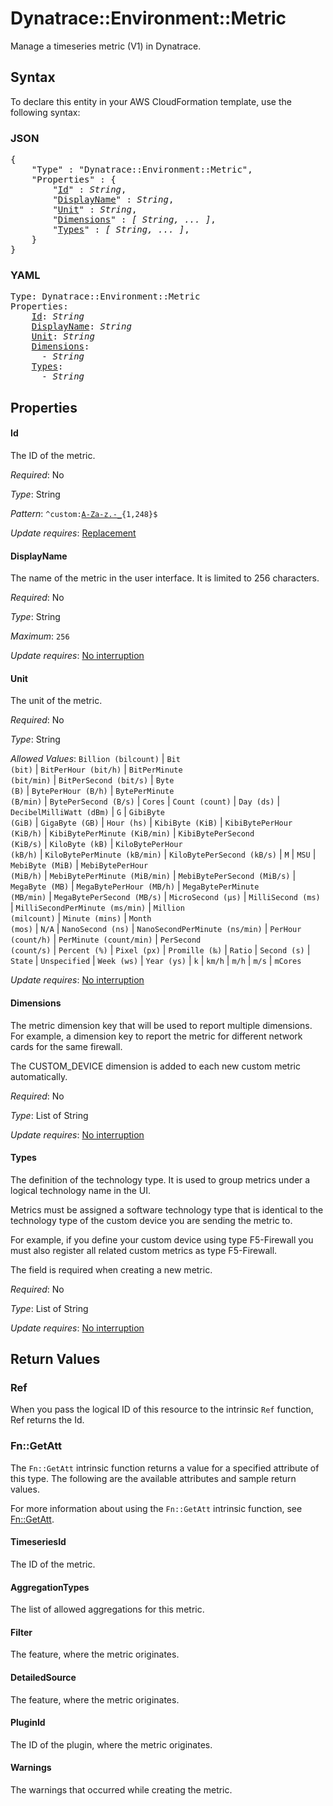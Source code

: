 # Dynatrace::Environment::Metric

Manage a timeseries metric (V1) in Dynatrace.

## Syntax

To declare this entity in your AWS CloudFormation template, use the following syntax:

### JSON

<pre>
{
    "Type" : "Dynatrace::Environment::Metric",
    "Properties" : {
        "<a href="#id" title="Id">Id</a>" : <i>String</i>,
        "<a href="#displayname" title="DisplayName">DisplayName</a>" : <i>String</i>,
        "<a href="#unit" title="Unit">Unit</a>" : <i>String</i>,
        "<a href="#dimensions" title="Dimensions">Dimensions</a>" : <i>[ String, ... ]</i>,
        "<a href="#types" title="Types">Types</a>" : <i>[ String, ... ]</i>,
    }
}
</pre>

### YAML

<pre>
Type: Dynatrace::Environment::Metric
Properties:
    <a href="#id" title="Id">Id</a>: <i>String</i>
    <a href="#displayname" title="DisplayName">DisplayName</a>: <i>String</i>
    <a href="#unit" title="Unit">Unit</a>: <i>String</i>
    <a href="#dimensions" title="Dimensions">Dimensions</a>: <i>
      - String</i>
    <a href="#types" title="Types">Types</a>: <i>
      - String</i>
</pre>

## Properties

#### Id

The ID of the metric.

_Required_: No

_Type_: String

_Pattern_: <code>^custom\:[A-Za-z\.\-\_]([A-Za-z0-9]|([\.\-\_][A-Za-z\.\-\_])){1,248}$</code>

_Update requires_: [Replacement](https://docs.aws.amazon.com/AWSCloudFormation/latest/UserGuide/using-cfn-updating-stacks-update-behaviors.html#update-replacement)

#### DisplayName

The name of the metric in the user interface. It is limited to 256 characters.

_Required_: No

_Type_: String

_Maximum_: <code>256</code>

_Update requires_: [No interruption](https://docs.aws.amazon.com/AWSCloudFormation/latest/UserGuide/using-cfn-updating-stacks-update-behaviors.html#update-no-interrupt)

#### Unit

The unit of the metric.

_Required_: No

_Type_: String

_Allowed Values_: <code>Billion (bilcount)</code> | <code>Bit (bit)</code> | <code>BitPerHour (bit/h)</code> | <code>BitPerMinute (bit/min)</code> | <code>BitPerSecond (bit/s)</code> | <code>Byte (B)</code> | <code>BytePerHour (B/h)</code> | <code>BytePerMinute (B/min)</code> | <code>BytePerSecond (B/s)</code> | <code>Cores</code> | <code>Count (count)</code> | <code>Day (ds)</code> | <code>DecibelMilliWatt (dBm)</code> | <code>G</code> | <code>GibiByte (GiB)</code> | <code>GigaByte (GB)</code> | <code>Hour (hs)</code> | <code>KibiByte (KiB)</code> | <code>KibiBytePerHour (KiB/h)</code> | <code>KibiBytePerMinute (KiB/min)</code> | <code>KibiBytePerSecond (KiB/s)</code> | <code>KiloByte (kB)</code> | <code>KiloBytePerHour (kB/h)</code> | <code>KiloBytePerMinute (kB/min)</code> | <code>KiloBytePerSecond (kB/s)</code> | <code>M</code> | <code>MSU</code> | <code>MebiByte (MiB)</code> | <code>MebiBytePerHour (MiB/h)</code> | <code>MebiBytePerMinute (MiB/min)</code> | <code>MebiBytePerSecond (MiB/s)</code> | <code>MegaByte (MB)</code> | <code>MegaBytePerHour (MB/h)</code> | <code>MegaBytePerMinute (MB/min)</code> | <code>MegaBytePerSecond (MB/s)</code> | <code>MicroSecond (µs)</code> | <code>MilliSecond (ms)</code> | <code>MilliSecondPerMinute (ms/min)</code> | <code>Million (milcount)</code> | <code>Minute (mins)</code> | <code>Month (mos)</code> | <code>N/A</code> | <code>NanoSecond (ns)</code> | <code>NanoSecondPerMinute (ns/min)</code> | <code>PerHour (count/h)</code> | <code>PerMinute (count/min)</code> | <code>PerSecond (count/s)</code> | <code>Percent (%)</code> | <code>Pixel (px)</code> | <code>Promille (‰)</code> | <code>Ratio</code> | <code>Second (s)</code> | <code>State</code> | <code>Unspecified</code> | <code>Week (ws)</code> | <code>Year (ys)</code> | <code>k</code> | <code>km/h</code> | <code>m/h</code> | <code>m/s</code> | <code>mCores</code>

_Update requires_: [No interruption](https://docs.aws.amazon.com/AWSCloudFormation/latest/UserGuide/using-cfn-updating-stacks-update-behaviors.html#update-no-interrupt)

#### Dimensions

The metric dimension key that will be used to report multiple dimensions. For example, a dimension key to report the metric for different network cards for the same firewall.

The CUSTOM_DEVICE dimension is added to each new custom metric automatically.

_Required_: No

_Type_: List of String

_Update requires_: [No interruption](https://docs.aws.amazon.com/AWSCloudFormation/latest/UserGuide/using-cfn-updating-stacks-update-behaviors.html#update-no-interrupt)

#### Types

The definition of the technology type. It is used to group metrics under a logical technology name in the UI.

Metrics must be assigned a software technology type that is identical to the technology type of the custom device you are sending the metric to.

For example, if you define your custom device using type F5-Firewall you must also register all related custom metrics as type F5-Firewall.

The field is required when creating a new metric.

_Required_: No

_Type_: List of String

_Update requires_: [No interruption](https://docs.aws.amazon.com/AWSCloudFormation/latest/UserGuide/using-cfn-updating-stacks-update-behaviors.html#update-no-interrupt)

## Return Values

### Ref

When you pass the logical ID of this resource to the intrinsic `Ref` function, Ref returns the Id.

### Fn::GetAtt

The `Fn::GetAtt` intrinsic function returns a value for a specified attribute of this type. The following are the available attributes and sample return values.

For more information about using the `Fn::GetAtt` intrinsic function, see [Fn::GetAtt](https://docs.aws.amazon.com/AWSCloudFormation/latest/UserGuide/intrinsic-function-reference-getatt.html).

#### TimeseriesId

The ID of the metric.

#### AggregationTypes

The list of allowed aggregations for this metric.

#### Filter

The feature, where the metric originates.

#### DetailedSource

The feature, where the metric originates.

#### PluginId

The ID of the plugin, where the metric originates.

#### Warnings

The warnings that occurred while creating the metric.

